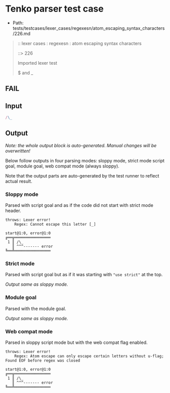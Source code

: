 # Tenko parser test case

- Path: tests/testcases/lexer_cases/regexesn/atom_escaping_syntax_characters/226.md

> :: lexer cases : regexesn : atom escaping syntax characters
>
> ::> 226
>
> Imported lexer test
>
> $ and _

## FAIL

## Input

`````js
/\_
`````

## Output

_Note: the whole output block is auto-generated. Manual changes will be overwritten!_

Below follow outputs in four parsing modes: sloppy mode, strict mode script goal, module goal, web compat mode (always sloppy).

Note that the output parts are auto-generated by the test runner to reflect actual result.

### Sloppy mode

Parsed with script goal and as if the code did not start with strict mode header.

`````
throws: Lexer error!
    Regex: Cannot escape this letter [_]

start@1:0, error@1:0
╔══╦════════════════
 1 ║ /\_
   ║ ^^^------- error
╚══╩════════════════

`````

### Strict mode

Parsed with script goal but as if it was starting with `"use strict"` at the top.

_Output same as sloppy mode._

### Module goal

Parsed with the module goal.

_Output same as sloppy mode._

### Web compat mode

Parsed in sloppy script mode but with the web compat flag enabled.

`````
throws: Lexer error!
    Regex: Atom escape can only escape certain letters without u-flag; Found EOF before regex was closed

start@1:0, error@1:0
╔══╦════════════════
 1 ║ /\_
   ║ ^^^------- error
╚══╩════════════════

`````

